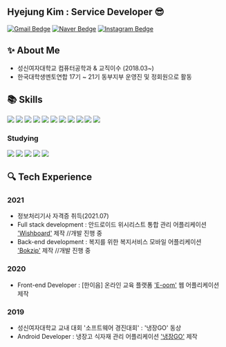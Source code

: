 ## Hyejung Kim : Service Developer :sunglasses:

[![Gmail Bedge](http://img.shields.io/badge/Gmail-ea4335?style=flat&logo=Gmail&logoColor=white)](mailto:20180977@sungshin.ac.kr) [![Naver Bedge](http://img.shields.io/badge/-Naver-03c75a?style=flat&logo=naver&logoColor=white)](mailto:kimhyejung12@naver.com) [![Instagram Bedge](http://img.shields.io/badge/-Instagram-e4405f?style=flat&logo=Instagram&logoColor=white)](https://www.instagram.com/hhhj2__) 
<!-- **함께 일하고 싶은 개발자**가 되기 위해 작은 습관부터 공부하고, 노력하는 개발자 김혜정입니다. -->
## :sparkles: About Me

- 성신여자대학교 컴퓨터공학과 & 교직이수 (2018.03~)
- 한국대학생멘토연합 17기 ~ 21기 동부지부 운영진 및 정회원으로 활동

## :books: Skills

<img src="https://img.shields.io/badge/C-00599C?style=flat-square&logo=C&logoColor=white"/> <img src="https://img.shields.io/badge/C++-00599C?style=flat-square&logo=c%2B%2B&logoColor=white"/> <img src="https://img.shields.io/badge/Java-007396?style=flat-square&logo=Java&logoColor=white"/> <img src="https://img.shields.io/badge/HTML5-E34F26?style=flat-square&logo=HTML5&logoColor=white"/> <img src="https://img.shields.io/badge/CSS3-1572B6?style=flat-square&logo=CSS3&logoColor=white"/> <img src="https://img.shields.io/badge/PHP-777BB4?style=flat-square&logo=PHP&logoColor=white"/> <img src="https://img.shields.io/badge/MySQL-4479A1?style=flat-square&logo=MySQL&logoColor=white"/> <img src="https://img.shields.io/badge/Oracle-F80000?style=flat-square&logo=Oracle&logoColor=white"/> <img src="https://img.shields.io/badge/Android-3DDC84?style=flat-square&logo=Android&logoColor=white"/> <img src="https://img.shields.io/badge/React-61DAFB?style=flat-square&logo=React&logoColor=white"/> <img src="https://img.shields.io/badge/Git-F05032?style=flat-square&logo=Git&logoColor=white"/> 

### Studying
<img src="https://img.shields.io/badge/JavaScript-F7DF1E?style=flat-square&logo=JavaScript&logoColor=white"/> <img src="https://img.shields.io/badge/Amazon AWS-232F3E?style=flat-square&logo=AmazonAWS&logoColor=white"/> <img src="https://img.shields.io/badge/Node.js-339933?style=flat-square&logo=Node.js&logoColor=white"/> <img src="https://img.shields.io/badge/nginx.js-009639?style=flat-square&logo=nginx&logoColor=white"/>  <img src="https://img.shields.io/badge/Docker-2496ED?style=flat-square&logo=Docker&logoColor=white"/>  

## :mag: Tech Experience

### 2021

- 정보처리기사 자격증 취득(2021.07)
- Full stack development : 안드로이드 위시리스트 통합 관리 어플리케이션 ['Wishboard'](https://github.com/hyejungg/WishBoard) 제작 //개발 진행 중
- Back-end development : 복지를 위한 복지서비스 모바일 어플리케이션 ['Bokzip'](https://github.com/bokzip/bokzip-backend) 제작 //개발 진행 중

### 2020

- Front-end Developer : [한이음] 온라인 교육 플랫폼 ['E-oom'](https://github.com/hyejungg/E-oom) 웹 어플리케이션 제작

### 2019

- 성신여자대학교 교내 대회 '소프트웨어 경진대회' : '냉장GO' 동상
- Android Developer : 냉장고 식자재 관리 어플리케이션 ['냉장GO'](https://github.com/hyejungg/RefrigeratorGo) 제작

<!-- ![Anurag's GitHub stats](https://github-readme-stats.vercel.app/api?username=hyejungg&show_icons=true&theme=dracula&hide=stars)
[![Top Langs](https://github-readme-stats.vercel.app/api/top-langs/?username=hyejungg&layout=compact&theme=dracula&hide=hack,ejs)](https://github.com/hyejungg) -->
